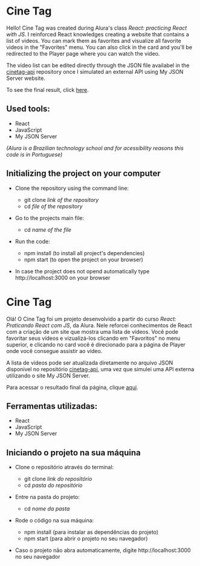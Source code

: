 # Cine Tag

Hello! Cine Tag was created during Alura's class *React: practicing React with JS*. I reinforced React knowledges creating a website that contains a list of videos. You can mark them as favorites and visualize all favorite videos in the "Favorites" menu. You can also click in the card and you'll be redirected to the Player page where you can watch the video.

The video list can be edited directly through the JSON file availabel in the [cinetag-api](https://github.com/daraperini/cinetag-api) repository once I simulated an external API using My JSON Server website.

To see the final result, click [here](https://cinetag-nu-two.vercel.app/).

## Used tools:

* React
* JavaScript
* My JSON Server

*(Alura is a Brazilian technology school and for acessibility reasons this code is in Portuguese)*

## Initializing the project on your computer

- Clone the repository using the command line:
    - git clone *link of the repository*
    - cd *file of the repository*
 
- Go to the projects main file:
    - cd *name of the file*
 
- Run the code:
    - npm install (to install all project's dependencies)
    - npm start (to open the project on your browser)
 
* In case the project does not opend automatically type http://localhost:3000 on your browser

#

# Cine Tag

Olá! O Cine Tag foi um projeto desenvolvido a partir do curso *React: Praticando React com JS*, da Alura. Nele reforcei conhecimentos de React com a criação de um site que mostra uma lista de vídeos. Você pode favoritar seus vídeos e vizualizá-los clicando em "Favoritos" no menu superior, e clicando no card você é direcionado para a página de Player onde você consegue assistir ao vídeo.

A lista de vídeos pode ser atualizada diretamente no arquivo JSON disponível no repositório [cinetag-api](https://github.com/daraperini/cinetag-api), uma vez que simulei uma API externa utilizando o site My JSON Server.

Para acessar o resultado final da página, clique [aqui](https://cinetag-nu-two.vercel.app/).

## Ferramentas utilizadas:

* React
* JavaScript
* My JSON Server

## Iniciando o projeto na sua máquina

- Clone o repositório através do terminal:
    - git clone *link do repositório*
    - cd *pasta do repositório*
 
- Entre na pasta do projeto:
    - cd *nome da pasta*
 
- Rode o código na sua máquina:
    - npm install (para instalar as dependências do projeto)
    - npm start (para abrir o projeto no seu navegador)
 
* Caso o projeto não abra automaticamente, digite http://localhost:3000 no seu navegador
  
